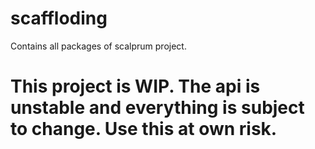 # scaffloding
Contains all packages of scalprum project.

# This project is WIP. The api is unstable and everything is subject to change. Use this at own risk.
